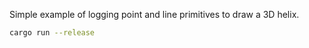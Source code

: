 <!--[metadata]
title = "Helix"
tags = ["3d", "api-example"]
description = "Simple example of logging point and line primitives to draw a 3D helix."
thumbnail = "https://static.rerun.io/helix/f4c375546fa9d24f7cd3a1a715ebf75b2978817a/480w.png"
thumbnail_dimensions = [480, 285]
channel = "main"
-->


<picture>
  <source media="(max-width: 480px)" srcset="https://static.rerun.io/helix/f4c375546fa9d24f7cd3a1a715ebf75b2978817a/480w.png">
  <source media="(max-width: 768px)" srcset="https://static.rerun.io/helix/f4c375546fa9d24f7cd3a1a715ebf75b2978817a/768w.png">
  <source media="(max-width: 1024px)" srcset="https://static.rerun.io/helix/f4c375546fa9d24f7cd3a1a715ebf75b2978817a/1024w.png">
  <source media="(max-width: 1200px)" srcset="https://static.rerun.io/helix/f4c375546fa9d24f7cd3a1a715ebf75b2978817a/1200w.png">
  <img src="https://static.rerun.io/helix/f4c375546fa9d24f7cd3a1a715ebf75b2978817a/full.png" alt="">
</picture>

Simple example of logging point and line primitives to draw a 3D helix.

```bash
cargo run --release
```
